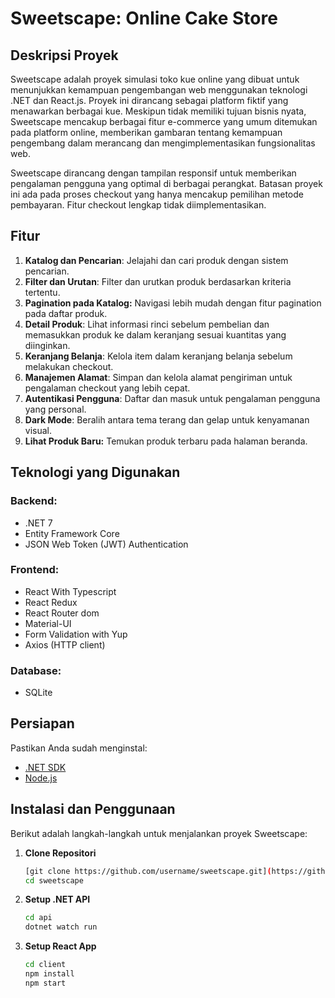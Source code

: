 # Sweetscape: Online Cake Store

## Deskripsi Proyek

Sweetscape adalah proyek simulasi toko kue online yang dibuat untuk menunjukkan kemampuan pengembangan web menggunakan teknologi .NET dan React.js. Proyek ini dirancang sebagai platform fiktif yang menawarkan berbagai kue. Meskipun tidak memiliki tujuan bisnis nyata, Sweetscape mencakup berbagai fitur e-commerce yang umum ditemukan pada platform online, memberikan gambaran tentang kemampuan pengembang dalam merancang dan mengimplementasikan fungsionalitas web. 

Sweetscape dirancang dengan tampilan responsif untuk memberikan pengalaman pengguna yang optimal di berbagai perangkat. Batasan proyek ini ada pada proses checkout yang hanya mencakup pemilihan metode pembayaran. Fitur checkout lengkap tidak diimplementasikan.

## Fitur

1. **Katalog dan Pencarian**: Jelajahi dan cari produk dengan sistem pencarian.
2. **Filter dan Urutan**: Filter dan urutkan produk berdasarkan kriteria tertentu.
3. **Pagination pada Katalog:** Navigasi lebih mudah dengan fitur pagination pada daftar produk.
4. **Detail Produk**: Lihat informasi rinci sebelum pembelian dan memasukkan produk ke dalam keranjang sesuai kuantitas yang diinginkan.
5. **Keranjang Belanja**: Kelola item dalam keranjang belanja sebelum melakukan checkout.
6. **Manajemen Alamat**: Simpan dan kelola alamat pengiriman untuk pengalaman checkout yang lebih cepat.
7. **Autentikasi Pengguna**: Daftar dan masuk untuk pengalaman pengguna yang personal.
9. **Dark Mode**: Beralih antara tema terang dan gelap untuk kenyamanan visual.
10. **Lihat Produk Baru:** Temukan produk terbaru pada halaman beranda.

## Teknologi yang Digunakan
### Backend:
- .NET 7
- Entity Framework Core
- JSON Web Token (JWT) Authentication

### Frontend:
- React With Typescript
- React Redux
- React Router dom
- Material-UI
- Form Validation with Yup
- Axios (HTTP client)

### Database:
- SQLite

## Persiapan

Pastikan Anda sudah menginstal:

- [.NET SDK](https://dotnet.microsoft.com/download)
- [Node.js](https://nodejs.org/)

## Instalasi dan Penggunaan

Berikut adalah langkah-langkah untuk menjalankan proyek Sweetscape:

1. **Clone Repositori**

    ```bash
    [git clone https://github.com/username/sweetscape.git](https://github.com/RizkaAuliarahmi/Sweetscape.git)
    cd sweetscape
    ```

2. **Setup .NET API**

    ```bash
    cd api
    dotnet watch run
    ```

3. **Setup React App**

    ```bash
    cd client
    npm install
    npm start
    ```
    

